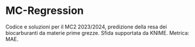 # MC-Regression
Codice e soluzioni per il MC2 2023/2024, predizione della resa dei biocarburanti da materie prime grezze. Sfida supportata da KNIME. Metrica: MAE.
